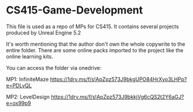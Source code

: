 # CS415-Game-Development
This file is used as a repo of MPs for CS415. It contains several projects produced by Unreal Engine 5.2 


It's worth mentioning that the author don't own the whole copywrite to the entire folder. There are some online packs imported to the project like the online learning kits.

You can access the folder via onedrive:


MP1: InfiniteMaze https://1drv.ms/f/s!ApZpz573J9bkgUPO84HrXyo3LHPp?e=PDLyQL

MP2: LevelDesign https://1drv.ms/f/s!ApZpz573J9bkkjVg6cQS2t2Y6aGJ?e=ox99p9
